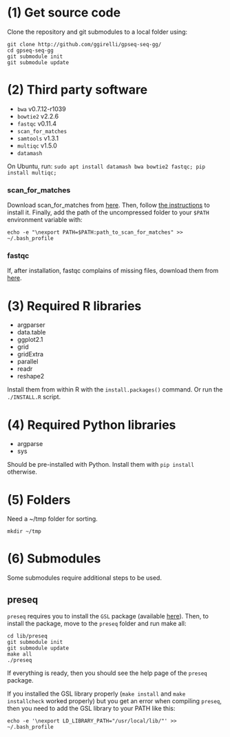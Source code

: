 # (1) Get source code

Clone the repository and git submodules to a local folder using:

```
git clone http://github.com/ggirelli/gpseq-seq-gg/
cd gpseq-seq-gg
git submodule init
git submodule update
```

# (2) Third party software

* `bwa` v0.7.12-r1039
* `bowtie2` v2.2.6
* `fastqc` v0.11.4
* `scan_for_matches`
* `samtools` v1.3.1
* `multiqc` v1.5.0
* `datamash`

On Ubuntu, run: `sudo apt install datamash bwa bowtie2 fastqc; pip install multiqc;`

### scan_for_matches

Download scan_for_matches from [here](http://www.theseed.org/servers/downloads/scan_for_matches.tgz). Then, follow [the instructions](http://blog.theseed.org/servers/2010/07/scan-for-matches.html) to install it. Finally, add the path of the uncompressed folder to your `$PATH` environment variable with:

```
echo -e "\nexport PATH=$PATH:path_to_scan_for_matches" >> ~/.bash_profile
```

### fastqc

If, after installation, fastqc complains of missing files, download them from [here](https://github.com/ggirelli/configs/tree/master/fastqc/Configuration).

# (3) Required R libraries

* argparser
* data.table
* ggplot2.1
* grid
* gridExtra
* parallel
* readr
* reshape2

Install them from within R with the `install.packages()` command.
Or run the `./INSTALL.R` script.

# (4) Required Python libraries

* argparse
* sys

Should be pre-installed with Python. Install them with `pip install` otherwise.

# (5) Folders

Need a ~/tmp folder for sorting.

```
mkdir ~/tmp
```

# (6) Submodules

Some submodules require additional steps to be used.

## preseq

`preseq` requires you to install the `GSL` package (available [here](https://www.gnu.org/software/gsl/)). Then, to install the package, move to the `preseq` folder and run make all:

```
cd lib/preseq
git submodule init
git submodule update
make all
./preseq
```

If everything is ready, then you should see the help page of the `preseq` package.

If you installed the GSL library properly (`make install` and `make installcheck` worked properly) but you get an error when compiling `preseq`, then you need to add the GSL library to your PATH like this:

```
echo -e '\nexport LD_LIBRARY_PATH="/usr/local/lib/"' >> ~/.bash_profile
```